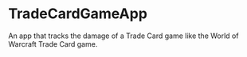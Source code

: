 # TradeCardGameApp
An app that tracks the damage of a Trade Card game like the World of Warcraft Trade Card game.

